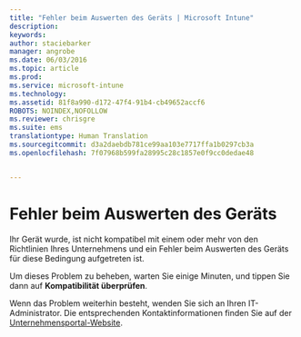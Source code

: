 ```yaml
---
title: "Fehler beim Auswerten des Geräts | Microsoft Intune"
description: 
keywords: 
author: staciebarker
manager: angrobe
ms.date: 06/03/2016
ms.topic: article
ms.prod: 
ms.service: microsoft-intune
ms.technology: 
ms.assetid: 81f8a990-d172-47f4-91b4-cb49652accf6
ROBOTS: NOINDEX,NOFOLLOW
ms.reviewer: chrisgre
ms.suite: ems
translationtype: Human Translation
ms.sourcegitcommit: d3a2daebdb781ce99aa103e7717ffa1b0297cb3a
ms.openlocfilehash: 7f07968b599fa28995c28c1857e0f9cc0dedae48


---
```



# Fehler beim Auswerten des Geräts
Ihr Gerät wurde, ist nicht kompatibel mit einem oder mehr von den Richtlinien Ihres Unternehmens und ein Fehler beim Auswerten des Geräts für diese Bedingung aufgetreten ist.

Um dieses Problem zu beheben, warten Sie einige Minuten, und tippen Sie dann auf **Kompatibilität überprüfen**.

Wenn das Problem weiterhin besteht, wenden Sie sich an Ihren IT-Administrator. Die entsprechenden Kontaktinformationen finden Sie auf der [Unternehmensportal-Website](http://portal.manage.microsoft.com).



<!--HONumber=Aug16_HO4-->



